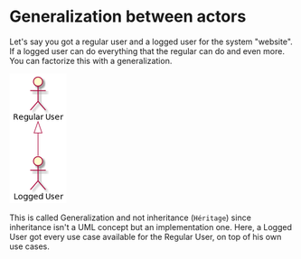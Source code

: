 # Generalization between actors

Let's say you got a regular user and a logged user for the system "website". If a logged user can do everything that the regular can do and even more. You can factorize this with a generalization.

![Generalization example](images/u-HqA2v9B2efpStXukIqyibFJqzDKGWjJYsoKaWiLd1CoStC0qa4fQQNvYGMGMLiQdHruN8EgNafGEq0.png)

This is called Generalization and not inheritance (`Héritage`) since inheritance isn't a UML concept but an implementation one. Here, a Logged User got every use case available for the Regular User, on top of his own use cases.
